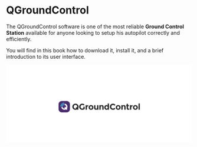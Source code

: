 # QGroundControl

The QGroundControl software is one of the most reliable **Ground Control Station** available for anyone looking to setup his autopilot correctly and efficiently.

You will find in this book how to download it, install it, and a brief introduction to its user interface.

![](../../.gitbook/assets/ggroundcontrol-logo.png)

